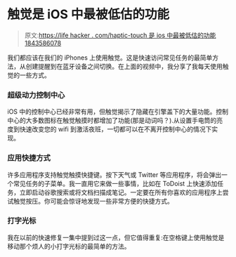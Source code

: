 # 触觉是 iOS 中最被低估的功能

> 原文:[https://life hacker . com/haptic-touch 是 ios 中最被低估的功能 1843586078](https://lifehacker.com/haptic-touch-is-the-most-underrated-feature-in-ios-1843586078)

我们都应该在我们的 iPhones 上使用触觉。这是快速访问常见任务的最简单方法，从创建提醒到在蓝牙设备之间切换。在上面的视频中，我分享了我每天使用触觉的一些方式。

### 超级动力控制中心

iOS 中的控制中心已经非常有用，但触觉揭示了隐藏在引擎盖下的大量功能。控制中心的大多数图标在触觉触摸时都增加了功能(那是动词吗？).从设置手电筒的亮度到快速改变您的 wifi 到激活夜班，一切都可以在不离开控制中心的情况下实现。

### 应用快捷方式

许多应用程序支持触觉触摸快捷键。按下天气或 Twitter 等应用程序，将会弹出一个常见任务的子菜单。我一直用它来做一些事情，比如在 ToDoist 上快速添加任务，立即启动谷歌搜索或将文档扫描成笔记。一定要在所有你喜欢的应用程序上尝试触觉按压。你可能会惊讶地发现一些非常方便的快捷方式。

### 打字光标

我在以前的快速修复一集中提到过这一点，但它值得重复:在空格键上使用触觉是移动那个烦人的小打字光标的最简单的方法。